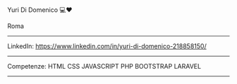 
Yuri Di Domenico 💻❤

Roma

***

LinkedIn: https://www.linkedin.com/in/yuri-di-domenico-218858150/

***

Competenze:
<span style=“background-color:yellow”>HTML</span> <span style=“background-color:cyan”>CSS</span> <span style=“background-color:lime”>JAVASCRIPT</span> <span style=“background-color:pink”>PHP</span> <span style=“background-color:orange”>BOOTSTRAP</span> <span style=“background-color:violet”>LARAVEL</span>
***




